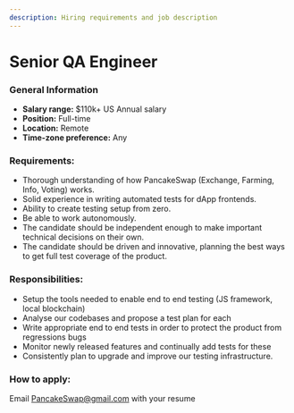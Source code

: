 ```yaml
---
description: Hiring requirements and job description
---
```


# Senior QA Engineer

### **General Information**

* **Salary range:** $110k+ US Annual salary
* **Position:** Full-time
* **Location:** Remote
* **Time-zone preference:** Any

### Requirements:

* Thorough understanding of how PancakeSwap \(Exchange, Farming, Info, Voting\) works.
* Solid experience in writing automated tests for dApp frontends.
* Ability to create testing setup from zero.
* Be able to work autonomously.
* The candidate should be independent enough to make important technical decisions on their own.
* The candidate should be driven and innovative, planning the best ways to get full test coverage of the product.

### Responsibilities:

* Setup the tools needed to enable end to end testing \(JS framework, local blockchain\)
* Analyse our codebases and propose a test plan for each
* Write appropriate end to end tests in order to protect the product from regressions bugs
* Monitor newly released features and continually add tests for these
* Consistently plan to upgrade and improve our testing infrastructure.

### How to apply:

Email PancakeSwap@gmail.com with your resume

